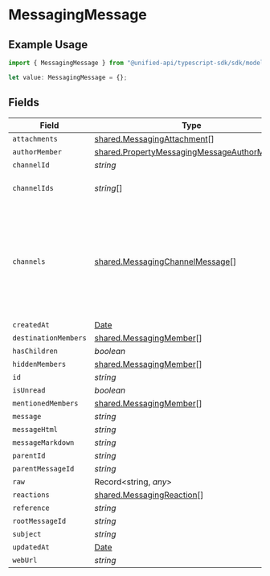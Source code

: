 # MessagingMessage

## Example Usage

```typescript
import { MessagingMessage } from "@unified-api/typescript-sdk/sdk/models/shared";

let value: MessagingMessage = {};
```

## Fields

| Field                                                                                                                   | Type                                                                                                                    | Required                                                                                                                | Description                                                                                                             |
| ----------------------------------------------------------------------------------------------------------------------- | ----------------------------------------------------------------------------------------------------------------------- | ----------------------------------------------------------------------------------------------------------------------- | ----------------------------------------------------------------------------------------------------------------------- |
| `attachments`                                                                                                           | [shared.MessagingAttachment](../../../sdk/models/shared/messagingattachment.md)[]                                       | :heavy_minus_sign:                                                                                                      | N/A                                                                                                                     |
| `authorMember`                                                                                                          | [shared.PropertyMessagingMessageAuthorMember](../../../sdk/models/shared/propertymessagingmessageauthormember.md)       | :heavy_minus_sign:                                                                                                      | N/A                                                                                                                     |
| `channelId`                                                                                                             | *string*                                                                                                                | :heavy_minus_sign:                                                                                                      | N/A                                                                                                                     |
| `channelIds`                                                                                                            | *string*[]                                                                                                              | :heavy_minus_sign:                                                                                                      | @deprecated; use channels instead                                                                                       |
| `channels`                                                                                                              | [shared.MessagingChannelMessage](../../../sdk/models/shared/messagingchannelmessage.md)[]                               | :heavy_minus_sign:                                                                                                      | Represents the names of all channels to which the message is sent. Identifies the channels where the message is posted. |
| `createdAt`                                                                                                             | [Date](https://developer.mozilla.org/en-US/docs/Web/JavaScript/Reference/Global_Objects/Date)                           | :heavy_minus_sign:                                                                                                      | N/A                                                                                                                     |
| `destinationMembers`                                                                                                    | [shared.MessagingMember](../../../sdk/models/shared/messagingmember.md)[]                                               | :heavy_minus_sign:                                                                                                      | N/A                                                                                                                     |
| `hasChildren`                                                                                                           | *boolean*                                                                                                               | :heavy_minus_sign:                                                                                                      | N/A                                                                                                                     |
| `hiddenMembers`                                                                                                         | [shared.MessagingMember](../../../sdk/models/shared/messagingmember.md)[]                                               | :heavy_minus_sign:                                                                                                      | N/A                                                                                                                     |
| `id`                                                                                                                    | *string*                                                                                                                | :heavy_minus_sign:                                                                                                      | N/A                                                                                                                     |
| `isUnread`                                                                                                              | *boolean*                                                                                                               | :heavy_minus_sign:                                                                                                      | N/A                                                                                                                     |
| `mentionedMembers`                                                                                                      | [shared.MessagingMember](../../../sdk/models/shared/messagingmember.md)[]                                               | :heavy_minus_sign:                                                                                                      | N/A                                                                                                                     |
| `message`                                                                                                               | *string*                                                                                                                | :heavy_minus_sign:                                                                                                      | N/A                                                                                                                     |
| `messageHtml`                                                                                                           | *string*                                                                                                                | :heavy_minus_sign:                                                                                                      | N/A                                                                                                                     |
| `messageMarkdown`                                                                                                       | *string*                                                                                                                | :heavy_minus_sign:                                                                                                      | N/A                                                                                                                     |
| `parentId`                                                                                                              | *string*                                                                                                                | :heavy_minus_sign:                                                                                                      | N/A                                                                                                                     |
| `parentMessageId`                                                                                                       | *string*                                                                                                                | :heavy_minus_sign:                                                                                                      | N/A                                                                                                                     |
| `raw`                                                                                                                   | Record<string, *any*>                                                                                                   | :heavy_minus_sign:                                                                                                      | N/A                                                                                                                     |
| `reactions`                                                                                                             | [shared.MessagingReaction](../../../sdk/models/shared/messagingreaction.md)[]                                           | :heavy_minus_sign:                                                                                                      | N/A                                                                                                                     |
| `reference`                                                                                                             | *string*                                                                                                                | :heavy_minus_sign:                                                                                                      | N/A                                                                                                                     |
| `rootMessageId`                                                                                                         | *string*                                                                                                                | :heavy_minus_sign:                                                                                                      | N/A                                                                                                                     |
| `subject`                                                                                                               | *string*                                                                                                                | :heavy_minus_sign:                                                                                                      | N/A                                                                                                                     |
| `updatedAt`                                                                                                             | [Date](https://developer.mozilla.org/en-US/docs/Web/JavaScript/Reference/Global_Objects/Date)                           | :heavy_minus_sign:                                                                                                      | N/A                                                                                                                     |
| `webUrl`                                                                                                                | *string*                                                                                                                | :heavy_minus_sign:                                                                                                      | N/A                                                                                                                     |